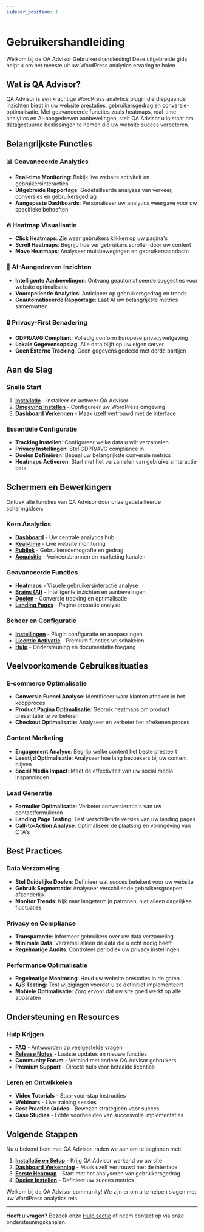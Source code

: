 ```yaml
---
sidebar_position: 1
---
```


# Gebruikershandleiding

Welkom bij de QA Advisor Gebruikershandleiding! Deze uitgebreide gids helpt u om het meeste uit uw WordPress analytics ervaring te halen.

## Wat is QA Advisor?

QA Advisor is een krachtige WordPress analytics plugin die diepgaande inzichten biedt in uw website prestaties, gebruikersgedrag en conversie-optimalisatie. Met geavanceerde functies zoals heatmaps, real-time analytics en AI-aangedreven aanbevelingen, stelt QA Advisor u in staat om datagestuurde beslissingen te nemen die uw website succes verbeteren.

## Belangrijkste Functies

### 📊 Geavanceerde Analytics
- **Real-time Monitoring**: Bekijk live website activiteit en gebruikersinteracties
- **Uitgebreide Rapportage**: Gedetailleerde analyses van verkeer, conversies en gebruikersgedrag
- **Aangepaste Dashboards**: Personaliseer uw analytics weergave voor uw specifieke behoeften

### 🔥 Heatmap Visualisatie
- **Click Heatmaps**: Zie waar gebruikers klikken op uw pagina's
- **Scroll Heatmaps**: Begrijp hoe ver gebruikers scrollen door uw content
- **Move Heatmaps**: Analyseer muisbewegingen en gebruikersaandacht

### 🤖 AI-Aangedreven Inzichten
- **Intelligente Aanbevelingen**: Ontvang geautomatiseerde suggesties voor website optimalisatie
- **Voorspellende Analytics**: Anticipeer op gebruikersgedrag en trends
- **Geautomatiseerde Rapportage**: Laat AI uw belangrijkste metrics samenvatten

### 🔒 Privacy-First Benadering
- **GDPR/AVG Compliant**: Volledig conform Europese privacywetgeving
- **Lokale Gegevensopslag**: Alle data blijft op uw eigen server
- **Geen Externe Tracking**: Geen gegevens gedeeld met derde partijen

## Aan de Slag

### Snelle Start
1. **[Installatie](./1-getting-started/installation.md)** - Installeer en activeer QA Advisor
2. **[Omgeving Instellen](./1-getting-started/environment-setup.md)** - Configureer uw WordPress omgeving
3. **[Dashboard Verkennen](./2-screens-and-operations/01-dashboard.md)** - Maak uzelf vertrouwd met de interface

### Essentiële Configuratie
- **Tracking Instellen**: Configureer welke data u wilt verzamelen
- **Privacy Instellingen**: Stel GDPR/AVG compliance in
- **Doelen Definiëren**: Bepaal uw belangrijkste conversie metrics
- **Heatmaps Activeren**: Start met het verzamelen van gebruikersinteractie data

## Schermen en Bewerkingen

Ontdek alle functies van QA Advisor door onze gedetailleerde schermgidsen:

### Kern Analytics
- **[Dashboard](./2-screens-and-operations/01-dashboard.md)** - Uw centrale analytics hub
- **[Real-time](./2-screens-and-operations/03-realtime.md)** - Live website monitoring
- **[Publiek](./2-screens-and-operations/04-audience.md)** - Gebruikersdemografie en gedrag
- **[Acquisitie](./2-screens-and-operations/05-acquisition.md)** - Verkeersbronnen en marketing kanalen

### Geavanceerde Functies
- **[Heatmaps](./2-screens-and-operations/heatmaps.md)** - Visuele gebruikersinteractie analyse
- **[Brains (AI)](./2-screens-and-operations/02-brains.md)** - Intelligente inzichten en aanbevelingen
- **[Doelen](./2-screens-and-operations/09-goals.md)** - Conversie tracking en optimalisatie
- **[Landing Pages](./2-screens-and-operations/06-landing-pages.md)** - Pagina prestatie analyse

### Beheer en Configuratie
- **[Instellingen](./2-screens-and-operations/11-settings.md)** - Plugin configuratie en aanpassingen
- **[Licentie Activatie](./2-screens-and-operations/10-license-activation.md)** - Premium functies vrijschakelen
- **[Hulp](./2-screens-and-operations/12-help.md)** - Ondersteuning en documentatie toegang

## Veelvoorkomende Gebruikssituaties

### E-commerce Optimalisatie
- **Conversie Funnel Analyse**: Identificeer waar klanten afhaken in het koopproces
- **Product Pagina Optimalisatie**: Gebruik heatmaps om product presentatie te verbeteren
- **Checkout Optimalisatie**: Analyseer en verbeter het afrekenen proces

### Content Marketing
- **Engagement Analyse**: Begrijp welke content het beste presteert
- **Leestijd Optimalisatie**: Analyseer hoe lang bezoekers bij uw content blijven
- **Social Media Impact**: Meet de effectiviteit van uw social media inspanningen

### Lead Generatie
- **Formulier Optimalisatie**: Verbeter conversieratio's van uw contactformulieren
- **Landing Page Testing**: Test verschillende versies van uw landing pages
- **Call-to-Action Analyse**: Optimaliseer de plaatsing en vormgeving van CTA's

## Best Practices

### Data Verzameling
- **Stel Duidelijke Doelen**: Definieer wat succes betekent voor uw website
- **Gebruik Segmentatie**: Analyseer verschillende gebruikersgroepen afzonderlijk
- **Monitor Trends**: Kijk naar langetermijn patronen, niet alleen dagelijkse fluctuaties

### Privacy en Compliance
- **Transparantie**: Informeer gebruikers over uw data verzameling
- **Minimale Data**: Verzamel alleen de data die u echt nodig heeft
- **Regelmatige Audits**: Controleer periodiek uw privacy instellingen

### Performance Optimalisatie
- **Regelmatige Monitoring**: Houd uw website prestaties in de gaten
- **A/B Testing**: Test wijzigingen voordat u ze definitief implementeert
- **Mobiele Optimalisatie**: Zorg ervoor dat uw site goed werkt op alle apparaten

## Ondersteuning en Resources

### Hulp Krijgen
- **[FAQ](../faq/)** - Antwoorden op veelgestelde vragen
- **[Release Notes](../release-notes/)** - Laatste updates en nieuwe functies
- **Community Forum** - Verbind met andere QA Advisor gebruikers
- **Premium Support** - Directe hulp voor betaalde licenties

### Leren en Ontwikkelen
- **Video Tutorials** - Stap-voor-stap instructies
- **Webinars** - Live training sessies
- **Best Practice Guides** - Bewezen strategieën voor succes
- **Case Studies** - Echte voorbeelden van succesvolle implementaties

## Volgende Stappen

Nu u bekend bent met QA Advisor, raden we aan om te beginnen met:

1. **[Installatie en Setup](./1-getting-started/)** - Krijg QA Advisor werkend op uw site
2. **[Dashboard Verkenning](./2-screens-and-operations/01-dashboard.md)** - Maak uzelf vertrouwd met de interface
3. **[Eerste Heatmap](./2-screens-and-operations/heatmaps.md)** - Start met het analyseren van gebruikersgedrag
4. **[Doelen Instellen](./2-screens-and-operations/09-goals.md)** - Definieer uw succes metrics

Welkom bij de QA Advisor community! We zijn er om u te helpen slagen met uw WordPress analytics reis.

---

**Heeft u vragen?** Bezoek onze [Hulp sectie](./2-screens-and-operations/12-help.md) of neem contact op via onze ondersteuningskanalen.
